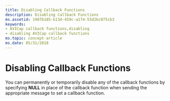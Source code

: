 ```yaml
---
title: Disabling Callback Functions
description: Disabling Callback Functions
ms.assetid: 1907b185-b13d-459c-a174-55d2bc075cb3
keywords:
- AVICap callback functions,disabling
- disabling AVICap callback functions
ms.topic: concept-article
ms.date: 05/31/2018
---
```


# Disabling Callback Functions

You can permanently or temporarily disable any of the callback functions by specifying **NULL** in place of the callback function when sending the appropriate message to set a callback function.

 

 




